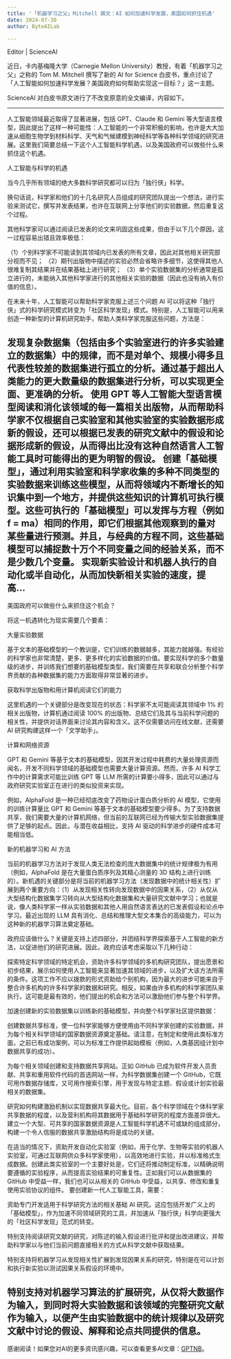 ```yaml
---
title: '「机器学习之父」Mitchell 撰文：AI 如何加速科学发展，美国如何抓住机遇'
date: 2024-07-30
author: ByteAILab

---
```


Editor | ScienceAI

近日，卡内基梅隆大学（Carnegie Mellon University）教授，有着「机器学习之父」之称的 Tom M. Mitchell 撰写了新的 AI for Science 白皮书，重点讨论了「人工智能如何加速科学发展？美国政府如何帮助实现这一目标？」这一主题。

ScienceAI 对白皮书原文进行了不改变原意的全文编译，内容如下。

---


人工智能领域最近取得了显著进展，包括 GPT、Claude 和 Gemini 等大型语言模型，因此提出了这样一种可能性：人工智能的一个非常积极的影响，也许是大大加速从细胞生物学到材料科学、天气和气候建模到神经科学等各种科学领域的研究进展。这里我们简要总结一下这个人工智能科学机遇，以及美国政府可以做些什么来抓住这个机遇。

人工智能与科学的机遇

当今几乎所有领域的绝大多数科学研究都可以归为「独行侠」科学。

换句话说，科学家和他们的十几名研究人员组成的研究团队提出一个想法，进行实验来测试它，撰写并发表结果，也许在互联网上分享他们的实验数据，然后重复这个过程。

其他科学家可以通过阅读已发表的论文来巩固这些成果，但由于以下几个原因，这一过程容易出错且效率极低：

（1）个别科学家不可能读到其领域内已发表的所有文章，因此对其他相关研究部分视而不见；
（2）期刊出版物中描述的实验必然会省略许多细节，这使得其他人很难复制其结果并在结果基础上进行研究；
（3）单个实验数据集的分析通常是孤立进行的，未能纳入其他科学家进行的其他相关实验的数据（因此也没有纳入有价值的信息）。

在未来十年，人工智能可以帮助科学家克服上述三个问题
AI 可以将这种「独行侠」式的科学研究模式转变为「社区科学发现」模式。特别是，人工智能可以用来创造一种新型的计算机研究助手，帮助人类科学家克服这些问题，方法是：

发现复杂数据集（包括由多个实验室进行的许多实验建立的数据集）中的规律，而不是对单个、规模小得多且代表性较差的数据集进行孤立的分析。通过基于超出人类能力的更大数量级的数据集进行分析，可以实现更全面、更准确的分析。
使用 GPT 等人工智能大型语言模型阅读和消化该领域的每一篇相关出版物，从而帮助科学家不仅根据自己实验室和其他实验室的实验数据形成新的假设，还可以根据已发表的研究文献中的假设和论据形成新的假设，从而得出比没有这种自然语言人工智能工具时可能得出的更为明智的假设。
创建「基础模型」，通过利用实验室和科学家收集的多种不同类型的实验数据来训练这些模型，从而将领域内不断增长的知识集中到一个地方，并提供这些知识的计算机可执行模型。这些可执行的「基础模型」可以发挥与方程（例如 f = ma）相同的作用，即它们根据其他观察到的量对某些量进行预测。并且，与经典的方程不同，这些基础模型可以捕捉数十万个不同变量之间的经验关系，而不是少数几个变量。
实现新实验设计和机器人执行的自动化或半自动化，从而加快新相关实验的速度，提高...
---

美国政府可以做些什么来抓住这个机会？

将这一机遇转化为现实需要几个要素：

大量实验数据

基于文本的基础模型的一个教训是，它们训练的数据越多，其能力就越强。有经验的科学家也非常清楚，更多、更多样化的实验数据的价值。要实现科学的多个数量级的进步，并训练我们想要的基础模型类型，我们需要在共享和联合分析整个科学界贡献的各种数据集的能力方面取得非常显著的进步。

获取科学出版物和用计算机阅读它们的能力

这里机遇的一个关键部分是改变现在的状态：科学家不太可能阅读其领域中 1% 的相关出版物，计算机通过阅读 100% 的出版物、总结它们及其与当前科学问题的相关性，并提供对话界面来讨论其内容和含义。这不仅需要访问在线文献，还需要 AI 研究构建这样一个「文学助手」。

计算和网络资源

GPT 和 Gemini 等基于文本的基础模型，因其开发过程中耗费的大量处理资源而闻名，开发不同科学领域的基础模型也需要大量计算资源。然而，许多 AI 科学工作中的计算需求可能比训练 GPT 等 LLM 所需的计算要小得多，因此可以通过与政府研究实验室正在进行的类似投资来实现。

例如，AlphaFold 是一种已经彻底改变了药物设计蛋白质分析的 AI 模型，它使用的训练计算量比 GPT 和 Gemini 等基于文本的基础模型要少得多。为了支持数据共享，我们需要大量的计算机网络，但当前的互联网已经为传输大型实验数据集提供了足够的起点。因此，与潜在收益相比，支持 AI 驱动的科学进步的硬件成本可能相当低。

新的机器学习和 AI 方法

当前的机器学习方法对于发现人类无法检查的庞大数据集中的统计规律极为有用（例如，AlphaFold 是在大量蛋白质序列及其精心测量的 3D 结构上进行训练的）。新机遇的关键部分是将当前的机器学习方法（发现数据中的统计相关性）扩展到两个重要方向：（1）从发现相关性转向发现数据中的因果关系，（2）从仅从大型结构化数据集学习转向从大型结构化数据集和大量研究文献中学习；也就是说，像人类科学家一样从实验数据和其他人用自然语言表达的已发表假设和论点中学习。最近出现的 LLM 具有消化、总结和推理大型文本集合的高级能力，可以为这种新的机器学习算法奠定基础。

政府应该做什么？关键是支持上述四部分，并团结科学界探索基于人工智能的新方法，以促进他们的研究进展。因此，政府应该考虑采取以下几种行动：

探索特定科学领域的特定机会，资助许多科学领域的多机构研究团队，提出愿景和初步结果，展示如何使用人工智能来显著加速其领域的进步，以及扩大该方法所需的条件。这项工作不应以拨款的形式资助给个别机构，因为最大的进步可能来自于整合许多机构的许多科学家的数据和研究。相反，如果由许多机构的科学家团队来执行，这可能是最有效的，他们提出的机会和方法可以激励他们参与整个科学界。

加速创建新的实验数据集以训练新的基础模型，并向整个科学家社区提供数据：

创建数据共享标准，使一位科学家能够方便使用由不同科学家创建的实验数据，并为每个相关科学领域的国家数据资源奠定基础。请注意，在制定和使用此类标准方面，之前已有成功案例，可以为标准工作提供起始模板（例如，人类基因组计划中数据共享的成功）。

为每个相关领域创建和支持数据共享网站。正如 GitHub 已成为软件开发人员贡献、共享和重用软件代码的首选网站一样，为科学数据集创建一个 GitHub，它既可用作数据存储库，又可用作搜索引擎，用于发现与特定主题、假设或计划实验最相关的数据集。

研究如何构建激励机制以实现数据共享最大化。目前，各个科学领域在个体科学家共享数据的程度，以及营利机构将其数据用于基础科学研究的程度方面差异很大。建立一个大型、可共享的国家数据资源是人工智能科学机遇不可或缺的组成部分，构建一个令人信服的数据共享激励结构将是成功的关键。

在适当的情况下，资助开发自动化实验室（例如，用于化学、生物等实验的机器人实验室，可通过互联网供众多科学家使用），以高效地进行实验，并以标准格式生成数据。创建此类实验室的一个主要好处是，它们还将推动制定标准，以精确说明要遵循的实验程序，从而提高实验结果的可重复性。正如我们可以从数据集的 GitHub 中受益一样，我们也可以从相关的 GitHub 中受益，以共享、修改和重复使用实验协议的组件。
要创建新一代人工智能工具，需要：

资助专门开发适用于科学研究方法的相关基础 AI 研究。这应包括开发广义上的「基础模型」，作为加速不同领域研究的工具，并加速从「独行侠」科学向更强大的「社区科学发现」范式的转变。

特别支持阅读研究文献的研究，对陈述的输入假设进行批评和提出改进建议，并帮助科学家以与他们当前问题直接相关的方式从科学文献中获取结果。

特别支持将机器学习从发现相关性扩展到发现因果关系的研究，特别是在可以计划和执行新实验以测试因果关系假设的环境中。

特别支持对机器学习算法的扩展研究，从仅将大数据作为输入，到同时将大实验数据和该领域的完整研究文献作为输入，以便产生由实验数据中的统计规律以及研究文献中讨论的假设、解释和论点共同提供的信息。
---
感谢阅读！如果您对AI的更多资讯感兴趣，可以查看更多AI文章：[GPTNB](https://gptnb.com)。